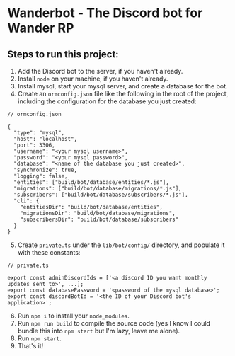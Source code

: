 # Wanderbot - The Discord bot for Wander RP


## Steps to run this project:
1. Add the Discord bot to the server, if you haven't already.
2. Install `node` on your machine, if you haven't already.
3. Install mysql, start your mysql server, and create a database for the bot.
4. Create an `ormconfig.json` file like the following in the root of the project, including the configuration for the database you just created:
```
// ormconfig.json

{
  "type": "mysql",
  "host": "localhost",
  "port": 3306,
  "username": "<your mysql username>",
  "password": "<your mysql password>",
  "database": "<name of the database you just created>",
  "synchronize": true,
  "logging": false,
  "entities": ["build/bot/database/entities/*.js"],
  "migrations": ["build/bot/database/migrations/*.js"],
  "subscribers": ["build/bot/database/subscribers/*.js"],
  "cli": {
    "entitiesDir": "build/bot/database/entities",
    "migrationsDir": "build/bot/database/migrations",
    "subscribersDir": "build/bot/database/subscribers"
  }
}
```
5. Create `private.ts` under the `lib/bot/config/` directory, and populate it with these constants:
```
// private.ts

export const adminDiscordIds = ['<a discord ID you want monthly updates sent to>', ...];
export const databasePassword = '<password of the mysql database>';
export const discordBotId = '<the ID of your Discord bot's application>';
```
6. Run `npm i` to install your `node_modules`.
7. Run `npm run build` to compile the source code (yes I know I could bundle this into `npm start` but I'm lazy, leave me alone).
8. Run `npm start`.
9. That's it!

